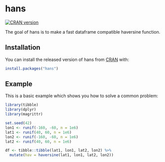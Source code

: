 # hans

<!-- badges: start -->
[![CRAN version](http://www.r-pkg.org/badges/version/hans)](https://cran.r-project.org/package=hans)
<!-- badges: end -->

The goal of hans is to make a fast dataframe compatible haversine function.

## Installation

You can install the released version of hans from [CRAN](https://CRAN.R-project.org) with:

``` r
install.packages("hans")
```

## Example

This is a basic example which shows you how to solve a common problem:

``` r
library(tibble)
library(dplyr)
library(magrittr)

set.seed(42)
lon1 <- runif(-160, -60, n = 1e6)
lat1 <- runif(40, 60, n = 1e6)
lon2 <- runif(-160, -60, n = 1e6)
lat2 <- runif(40, 60, n = 1e6)

df <- tibble::tibble(lat1, lon1, lat2, lon2) %>% 
  mutate(hav = haversine(lat1, lon1, lat2, lon2))
```

